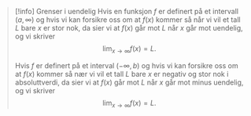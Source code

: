 > [!info] Grenser i uendelig
> Hvis en funksjon $f$ er definert på et intervall $(a,\infty)$ og hvis vi kan forsikre oss om at $f(x)$ kommer så når vi vil et tall $L$ bare $x$ er stor nok, da sier vi at $f(x)$ går mot $L$ når $x$ går mot uendelig, og vi skriver
> $$\lim_{x \longrightarrow \infty }f(x) = L . $$
>
> Hvis $f$ er definert på et interval $(-\infty, b)$ og hvis vi kan forsikre oss om at $f(x)$ kommer så nær vi vil et tall $L$ bare $x$ er negativ og stor nok i absoluttverdi, da sier vi at $f(x)$ går mot $L$ når $x$ går mot minus uendelig, og vi skriver
> $$\lim_{x \longrightarrow \infty }f(x) = L. $$
